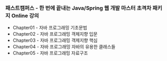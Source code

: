### 패스트캠퍼스 - 한 번에 끝내는 Java/Spring 웹 개발 마스터 초격차 패키지 Online 강의

- Chapter01 - 자바 프로그래밍 기초문법
- Chapter02 - 자바 프로그래밍 객체지향 입문
- Chapter03 - 자바 프로그래밍 객제지향 핵심
- Chapter04 - 자바 프로그래밍 자바의 유용한 클래스들
- Chapter05 - 자바 프로그래밍 자료구조
